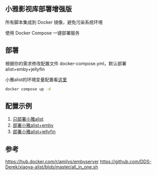 ## 小雅影视库部署增强版

所有脚本集成到 Docker 镜像，避免污染系统环境

使用 Docker Compose 一键部署服务

## 部署

根据你的需求修改配置文件 docker-compose.yml，默认部署alist+emby+jellyfin

小雅alist的环境变量配置看[这里](/alist)

```bash
docker compose up -d
```

## 配置示例

1. [只部署小雅alist](/docker-compose-alist.yml)
2. [部署小雅alist+emby](/docker-compose-emby.yml)
2. [部署小雅alist+jellyfin](/docker-compose-jellyfin.yml)

## 参考

https://hub.docker.com/r/amilys/embyserver
https://github.com/DDS-Derek/xiaoya-alist/blob/master/all_in_one.sh